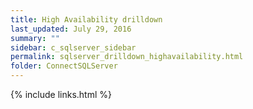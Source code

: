 ```yaml
---
title: High Availability drilldown
last_updated: July 29, 2016
summary: ""
sidebar: c_sqlserver_sidebar
permalink: sqlserver_drilldown_highavailability.html
folder: ConnectSQLServer
---
```





{% include links.html %}
